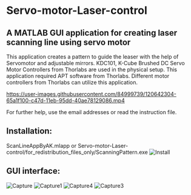 # Servo-motor-Laser-control
## A MATLAB GUI application for creating laser scanning line using servo motor


This application creates a pattern to guide the leaser with the help of Servomotor and adjustable mirrors. KDC101, K-Cube Brushed DC Servo Motor Controllers from Thorlabs are used in the physical setup. This application required APT software from Thorlabs. Different motor controllers from Thorlabs can utilize this application.

https://user-images.githubusercontent.com/84999739/120642304-65a1f100-c47d-11eb-95dd-40ae78129086.mp4



For further help, use the email addresses or read the instruction file.
## Installation:
ScanLineAppByAK.mlapp 
or 
Servo-motor-Laser-control/for_redistribution_files_only/ScanningPattern.exe
![Install](https://user-images.githubusercontent.com/84999739/120638822-4f923180-c479-11eb-88a7-6b58dab91909.JPG)

## GUI interface:
![Capture](https://user-images.githubusercontent.com/84999739/120639587-2faf3d80-c47a-11eb-8c98-53d1217d765c.JPG)
![Capture1](https://user-images.githubusercontent.com/84999739/120639598-32aa2e00-c47a-11eb-8dc4-c440bfda4bde.JPG)
![Capture4](https://user-images.githubusercontent.com/84999739/120639608-35a51e80-c47a-11eb-9c4b-6b8b3df30622.JPG)
![Capture3](https://user-images.githubusercontent.com/84999739/120639628-3a69d280-c47a-11eb-9f06-d7be363574d3.JPG)

